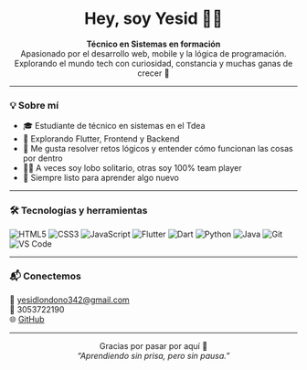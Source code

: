 <h1 align="center">Hey, soy Yesid 👨‍💻</h1>

<p align="center">
  <strong>Técnico en Sistemas en formación</strong> <br>
  Apasionado por el desarrollo web, mobile y la lógica de programación. <br>
  Explorando el mundo tech con curiosidad, constancia y muchas ganas de crecer 🚀
</p>

---

### 💡 Sobre mí

- 🎓 Estudiante de técnico en sistemas en el Tdea  
- 📱 Explorando Flutter, Frontend y Backend  
- 🧠 Me gusta resolver retos lógicos y entender cómo funcionan las cosas por dentro  
- 🧘‍♂️ A veces soy lobo solitario, otras soy 100% team player  
- 📝 Siempre listo para aprender algo nuevo

---

### 🛠️ Tecnologías y herramientas

![HTML5](https://img.shields.io/badge/-HTML5-E34F26?style=flat&logo=html5&logoColor=white)
![CSS3](https://img.shields.io/badge/-CSS3-1572B6?style=flat&logo=css3&logoColor=white)
![JavaScript](https://img.shields.io/badge/-JavaScript-F7DF1E?style=flat&logo=javascript&logoColor=black)
![Flutter](https://img.shields.io/badge/-Flutter-02569B?style=flat&logo=flutter&logoColor=white)
![Dart](https://img.shields.io/badge/-Dart-0175C2?style=flat&logo=dart&logoColor=white)
![Python](https://img.shields.io/badge/-Python-3776AB?style=flat&logo=python&logoColor=white)
![Java](https://img.shields.io/badge/-Java-007396?style=flat&logo=java&logoColor=white)
![Git](https://img.shields.io/badge/-Git-F05032?style=flat&logo=git&logoColor=white)
![VS Code](https://img.shields.io/badge/-VSCode-007ACC?style=flat&logo=visual-studio-code&logoColor=white)
<!--
---

### 🚀 Proyectos destacados

📌 **Profile Card**  
Pequeña tarjeta web con mi perfil y enlaces  
🔗 [Ver repositorio](https://github.com/YesidLM12/profile-card)

📌 **Freelancer Website**  
Sitio web tipo portafolio para practicar HTML y CSS  
🔗 [Ver repositorio](https://github.com/YesidLM12/freelancer-website)

📌 **Landing Page**  
Landing para agencia digital, enfocada en estructura y diseño  
🔗 [Ver repositorio](https://github.com/YesidLM12/landing-page)

📌 **My LinkTree**  
Página con enlaces a redes sociales estilo Linktree  
🔗 [Ver repositorio](https://github.com/YesidLM12/my-linktree)

📌 **Ejercicios de lógica en Python**  
Desafíos de programación y pensamiento lógico  
🔗 [Ver repositorio](https://github.com/YesidLM12/python-logica-ejercicios)
-->
---

### 📬 Conectemos

📧 yesidlondono342@gmail.com  
📱 3053722190  
🌐 [GitHub](https://github.com/YesidLM12)

---

<p align="center">
  Gracias por pasar por aquí 👋  
  <br>
  <em>“Aprendiendo sin prisa, pero sin pausa.”</em>
</p>
